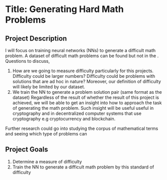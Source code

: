 # Title: Generating Hard Math Problems

## Project Description

I will focus on training neural networks (NNs) to generate a difficult math problem. A dataset of difficult math problems can be found but not in the . Questions to discuss, 
1. How are we going to measure difficulty particularly for this projects. Difficulty could be larger numbers? Difficulty could be problems with solutions that are ad hoc in nature? Moreover, our definition of difficulty will likely be limited by our dataset.
2. We train the NN to generate a problem solution pair (same format as the dataset) 
Regardless of the result of whether the result of this project is achieved, we will be able to get an insight into how to approach the task of generating the math problem. Such insight will be useful useful in cryptography and in decentralized computer systems that use cryptography e.g cryptocurrency and blockchain.

Further research could go into studying the corpus of mathematical terms and seeing which type of problems can 


## Project Goals
1. Determine a measure of difficulty
2. Train the NN to generate a difficult math problem by this standard of difficulty
